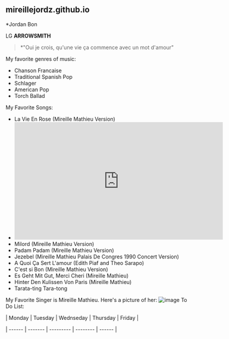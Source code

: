 ## mireillejordz.github.io
*Jordan Bon

LG **ARROWSMITH**
>*"Oui je crois, qu'une vie ça commence avec un mot d'amour"

My favorite genres of music:
- Chanson Francaise
- Traditional Spanish Pop
- Schlager 
- American Pop
- Torch Ballad

My Favorite Songs:

- La Vie En Rose (Mireille Mathieu Version)
-  <iframe width="560" height="315" src="https://www.youtube.com/embed/IHZuKSJZACg" title="YouTube video player" frameborder="0" allow="accelerometer; autoplay; clipboard-write; encrypted-media; gyroscope; picture-in-picture; web-share" allowfullscreen></iframe>
- Milord (Mireille Mathieu Version)
- Padam Padam (Mireille Mathieu Version)
- Jezebel (Mireille Mathieu Palais De Congres 1990 Concert Version)
- A Quoi Ça Sert L'amour (Edith Piaf and Theo Sarapo)
- C'est si Bon (Mireille Mathieu Version)
- Es Geht Mit Gut, Merci Cheri (Mireille Mathieu)
- Hinter Den Kulissen Von Paris (Mireille Mathieu)
- Tarata-ting Tara-tong






My Favorite Singer is Mireille Mathieu.
Here's a picture of her:
![image](https://user-images.githubusercontent.com/122245125/211964766-4f199e1e-d14c-4c16-b6e9-967b7ea6d57a.png)
To Do List:

| Monday | Tuesday | Wednseday | Thursday | Friday |

| ------ | ------- | --------- | -------- | ------ |
